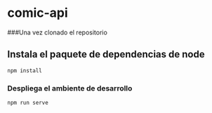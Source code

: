 # comic-api

###Una vez clonado el repositorio

## Instala el paquete de dependencias de node 
```
npm install
```

### Despliega el ambiente de desarrollo
```
npm run serve
```

